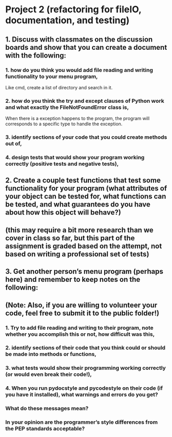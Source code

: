 # Project 2 (refactoring for fileIO, documentation, and testing)



## 1. Discuss with classmates on the discussion boards and show that you can create a document with the following:

### 1. how do you think you would add file reading and writing functionality to your menu program,
Like cmd, create a list of directory and search in it.
### 2. how do you think the try and except clauses of Python work and what exactly the FileNotFoundError class is,
When there is a exception happens to the program, the program will corresponds to a specific type to handle the exception.
### 3. identify sections of your code that you could create methods out of,
### 4. design tests that would show your program working correctly (positive tests and negative tests),



## 2. Create a couple test functions that test some functionality for your program (what attributes of your object can be tested for, what functions can be tested, and what guarantees do you have about how this object will behave?)
## (this may require a bit more research than we cover in class so far, but this part of the assignment is graded based on the attempt, not based on writing a professional set of tests)



## 3. Get another person’s menu program (perhaps here) and remember to keep notes on the following:
## (Note: Also, if you are willing to volunteer your code, feel free to submit it to the public folder!)

### 1. Try to add file reading and writing to their program, note whether you accomplish this or not, how difficult was this,

### 2. identify sections of their code that you think could or should be made into methods or functions,

### 3. what tests would show their programming working correctly (or would even break their code!),

### 4. When you run pydocstyle and pycodestyle on their code (if you have it installed), what warnings and errors do you get?

###     What do these messages mean?
###     In your opinion are the programmer’s style differences from the PEP standards acceptable?